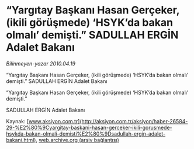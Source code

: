 # “Yargıtay Başkanı Hasan Gerçeker, (ikili görüşmede) ‘HSYK’da bakan olmalı’ demişti.” SADULLAH ERGİN Adalet Bakanı

*Bilinmeyen-yazar 2010.04.19*

<font class="agenda2NewsSpot">
 “Yargıtay Başkanı Hasan Gerçeker, (ikili görüşmede) ‘HSYK’da bakan olmalı’ demişti.”
SADULLAH ERGİN Adalet Bakanı
</font>
<font class="newsDetail">
 <p class="MsoNormal">
  “Yargıtay Başkanı Hasan Gerçeker, (ikili görüşmede) ‘HSYK’da bakan olmalı’ demişti.”
 </p>
 <p class="MsoNormal">
  SADULLAH ERGİN Adalet Bakanı
 </p>
</font>

Kaynak: [www.aksiyon.com.tr](http://aksiyon.com.tr/aksiyon/haber-26584-29-%E2%80%9Cyargitay-baskani-hasan-gerceker-ikili-gorusmede-hsykda-bakan-olmali-demisti%E2%80%9Dsadullah-ergin-adalet-bakani.html), [web.archive.org (arşiv bağlantısı)](http://web.archive.org/web/20101209221944/http://aksiyon.com.tr/aksiyon/haber-26584-29-%E2%80%9Cyargitay-baskani-hasan-gerceker-ikili-gorusmede-hsykda-bakan-olmali-demisti%E2%80%9Dsadullah-ergin-adalet-bakani.html)
